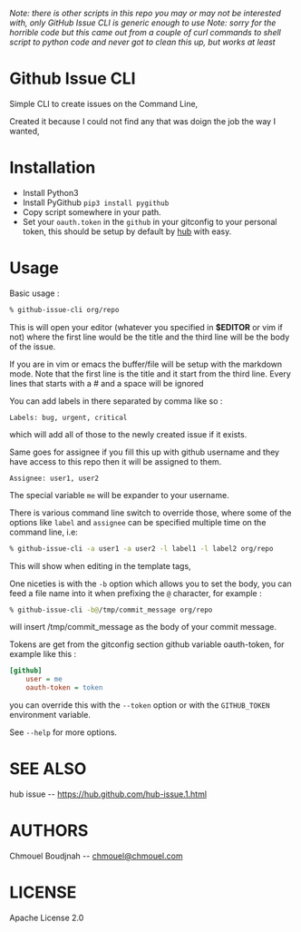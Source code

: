 *Note: there is other scripts in this repo you may or may not be interested with, only GitHub Issue CLI is generic enough to use*
*Note: sorry for the horrible code but this came out from a couple of curl commands to shell script to python code and never got to clean this up, but works at least*

Github Issue CLI
================

Simple CLI to create issues on the Command Line,

Created it because I could not find any that was doign the job the way I wanted,

Installation
============

* Install Python3
* Install PyGithub
  `pip3 install pygithub`
* Copy script somewhere in your path.
* Set your `oauth.token` in the `github` in your gitconfig to your personal token, this should be
  setup by default by [hub](https://github.com/defunkt/hub) with easy.

Usage
=====

Basic usage :

```bash
% github-issue-cli org/repo
```

This is will open your editor (whatever you specified in **$EDITOR** or vim if not)
where the first line would be the title and the third line will be the body of
the issue.

If you are in vim or emacs the buffer/file will be setup with the markdown
mode. Note that the first line is the title and it start from the third line.
Every lines that starts with a # and a space will be ignored

You can add labels in there separated by comma like so :

```
Labels: bug, urgent, critical
```

which will add all of those to the newly created issue if it exists.

Same goes for assignee if you fill this up with github username and they have
access to this repo then it will be assigned to them.

```
Assignee: user1, user2
```

The special variable `me` will be expander to your username.

There is various command line switch to override those, where some of the
options like `label` and `assignee` can be specified multiple time on the
command line, i.e:

```bash
% github-issue-cli -a user1 -a user2 -l label1 -l label2 org/repo
```

This will show when editing in the template tags,

One niceties is with the `-b` option which allows you to set the body, you can
feed a file name into it when prefixing the `@` character, for example :

```bash
% github-issue-cli -b@/tmp/commit_message org/repo
```

will insert /tmp/commit_message as the body of your commit message.

Tokens are get from the gitconfig section github variable oauth-token, for example like this :

```ini
[github]
	user = me
	oauth-token = token
```

you can override this with the `--token` option or with the `GITHUB_TOKEN` environment variable.

See `--help` for more options.

SEE ALSO
========
hub issue -- https://hub.github.com/hub-issue.1.html

AUTHORS
=======
Chmouel Boudjnah -- <chmouel@chmouel.com>

LICENSE
=======
Apache License 2.0
